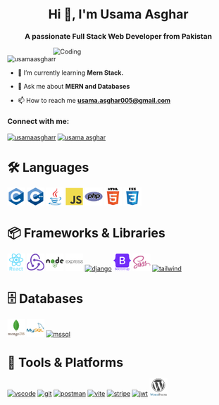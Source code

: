 <h1 align="center">Hi 👋, I'm Usama Asghar</h1>
<h3 align="center">A passionate Full Stack Web Developer from Pakistan</h3>
<img align="right" alt="Coding" width="400" src="https://cdn.dribbble.com/users/1162077/screenshots/3848914/programmer.gif">

<p align="left"> <img src="https://komarev.com/ghpvc/?username=usamaasgharrr&label=Profile%20views&color=0e75b6&style=flat" alt="usamaasgharr" /> </p>

- 🌱 I’m currently learning **Mern Stack.**

- 💬 Ask me about **MERN and Databases**

- 📫 How to reach me **usama.asghar005@gmail.com**

<h3 align="left">Connect with me:</h3>
<p align="left">
<a href="https://linkedin.com/in/usamaasgharr" target="blank"><img align="center" src="https://raw.githubusercontent.com/rahuldkjain/github-profile-readme-generator/master/src/images/icons/Social/linked-in-alt.svg" alt="usamaasgharr" height="30" width="40" /></a>
<a href="https://fb.com/usama asghar" target="blank"><img align="center" src="https://raw.githubusercontent.com/rahuldkjain/github-profile-readme-generator/master/src/images/icons/Social/facebook.svg" alt="usama asghar" height="30" width="40" /></a>
</p>

<h1>🛠️ Languages</h1>
<p align="left"> <a href="#"><img src="https://raw.githubusercontent.com/devicons/devicon/master/icons/c/c-original.svg" alt="c" width="40" height="40"/></a> <a href="#"><img src="https://raw.githubusercontent.com/devicons/devicon/master/icons/cplusplus/cplusplus-original.svg" alt="cplusplus" width="40" height="40"/></a> <a href="#"><img src="https://raw.githubusercontent.com/devicons/devicon/master/icons/java/java-original.svg" alt="java" width="40" height="40"/></a> <a href="#"><img src="https://raw.githubusercontent.com/devicons/devicon/master/icons/javascript/javascript-original.svg" alt="javascript" width="40" height="40"/></a> <a href="#"><img src="https://raw.githubusercontent.com/devicons/devicon/master/icons/php/php-original.svg" alt="php" width="40" height="40"/></a> <a href="#"><img src="https://raw.githubusercontent.com/devicons/devicon/master/icons/html5/html5-original-wordmark.svg" alt="html5" width="40" height="40"/></a> <a href="#"><img src="https://raw.githubusercontent.com/devicons/devicon/master/icons/css3/css3-original-wordmark.svg" alt="css3" width="40" height="40"/></a> </p>
<h1>📦 Frameworks & Libraries</h1>
<p align="left"> <a href="#"><img src="https://raw.githubusercontent.com/devicons/devicon/master/icons/react/react-original-wordmark.svg" alt="react" width="40" height="40"/></a> <a href="#"><img src="https://raw.githubusercontent.com/devicons/devicon/master/icons/redux/redux-original.svg" alt="redux" width="40" height="40"/></a> <a href="#"><img src="https://raw.githubusercontent.com/devicons/devicon/master/icons/nodejs/nodejs-original-wordmark.svg" alt="nodejs" width="40" height="40"/></a> <a href="#"><img src="https://raw.githubusercontent.com/devicons/devicon/master/icons/express/express-original-wordmark.svg" alt="express" width="40" height="40"/></a> <a href="#"><img src="https://cdn.worldvectorlogo.com/logos/django.svg" alt="django" width="40" height="40"/></a> <a href="#"><img src="https://raw.githubusercontent.com/devicons/devicon/master/icons/bootstrap/bootstrap-plain-wordmark.svg" alt="bootstrap" width="40" height="40"/></a> <a href="#"><img src="https://raw.githubusercontent.com/devicons/devicon/master/icons/sass/sass-original.svg" alt="sass" width="40" height="40"/></a> <a href="#"><img src="https://www.vectorlogo.zone/logos/tailwindcss/tailwindcss-icon.svg" alt="tailwind" width="40" height="40"/></a> </p>
<h1>🗄️ Databases</h1>
<p align="left"> <a href="#"><img src="https://raw.githubusercontent.com/devicons/devicon/master/icons/mongodb/mongodb-original-wordmark.svg" alt="mongodb" width="40" height="40"/></a> <a href="#"><img src="https://raw.githubusercontent.com/devicons/devicon/master/icons/mysql/mysql-original-wordmark.svg" alt="mysql" width="40" height="40"/></a> <a href="#"><img src="https://www.svgrepo.com/show/303229/microsoft-sql-server-logo.svg" alt="mssql" width="40" height="40"/></a> </p>
<h1>🧰 Tools & Platforms</h1>
<p align="left"> <a href="#"><img src="https://cdn.worldvectorlogo.com/logos/visual-studio-code-1.svg" alt="vscode" width="40" height="40"/></a> <a href="#"><img src="https://www.vectorlogo.zone/logos/git-scm/git-scm-icon.svg" alt="git" width="40" height="40"/></a> <a href="#"><img src="https://www.vectorlogo.zone/logos/getpostman/getpostman-icon.svg" alt="postman" width="40" height="40"/></a> <a href="#"><img src="https://vitejs.dev/logo.svg" alt="vite" width="40" height="40"/></a> <a href="#"><img src="https://cdn.worldvectorlogo.com/logos/stripe-4.svg" alt="stripe" width="40" height="40"/></a> <a href="#"><img src="https://cdn.worldvectorlogo.com/logos/jwt-3.svg" alt="jwt" width="40" height="40"/></a> <a href="#"><img src="https://raw.githubusercontent.com/devicons/devicon/master/icons/wordpress/wordpress-original.svg" alt="wordpress" width="40" height="40"/></a> </p>



